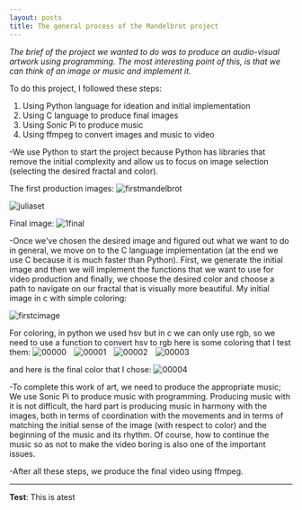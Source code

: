 ```yaml
---
layout: posts
title: The general process of the Mandelbrot project
---
```



*The brief of the project we wanted to do was to produce an audio-visual artwork using programming. The most interesting point of this, is that we can think of an image or music and implement it.*

To do this project, I followed these steps:
1. Using Python language for ideation and initial implementation
2. Using C language to produce final images
3. Using Sonic Pi to produce music
4. Using ffmpeg to convert images and music to video

-We use Python to start the project because Python has libraries that remove the initial complexity and allow us to focus on image selection (selecting the desired fractal and color).

The first production images:
<img src="/assets/images/firstmandelbrot.jpg"
    alt="firstmandelbrot"
    style="float; margin-right: 10px;"  />

<img src="/assets/images/juliaset.jpg"
    alt="juliaset"
    style="float; margin-right: 10px;"  />

Final image:
<img src="/assets/images/1final.jpg"
    alt="1final"
    style="float; margin-right: 10px;"  />

-Once we've chosen the desired image and figured out what we want to do in general, we move on to the C language implementation (at the end we use C because it is much faster than Python).
First, we generate the initial image and then we will implement the functions that we want to use for video production and finally, we choose the desired color and choose a path to navigate on our fractal that is visually more beautiful.
My initial image in c with simple coloring:

<img src="/assets/images/firstcimage.jpg"
    alt="firstcimage"
    style="float; margin-right: 10px;"  />

For coloring, in python we used hsv but in c we can only use rgb, so we need to use a function to convert hsv to rgb
here is some coloring that I test them:
<img src="/assets/images/00000.jpg"
    alt="00000"
    style="float; margin-right: 10px;"  />
<img src="/assets/images/00001.jpg"
    alt="00001"
    style="float; margin-right: 10px;"  />
<img src="/assets/images/00002.jpg"
    alt="00002"
    style="float; margin-right: 10px;"  />
<img src="/assets/images/00003.jpg"
    alt="00003"
    style="float; margin-right: 10px;"  />

and here is the final color that I chose:
<img src="/assets/images/00004.jpg"
    alt="00004"
    style="float; margin-right: 10px;"  />

-To complete this work of art, we need to produce the appropriate music; We use Sonic Pi to produce music with programming. Producing music with it is not difficult, the hard part is producing music in harmony with the images, both in terms of coordination with the movements and in terms of matching the initial sense of the image (with respect to color) and the beginning of the music and its rhythm. Of course, how to continue the music so as not to make the video boring is also one of the important issues.

-After all these steps, we produce the final video using ffmpeg.

---
**Test**: This is atest